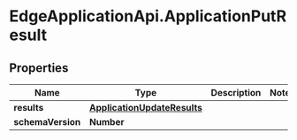 # EdgeApplicationApi.ApplicationPutResult

## Properties

Name | Type | Description | Notes
------------ | ------------- | ------------- | -------------
**results** | [**ApplicationUpdateResults**](ApplicationUpdateResults.md) |  | 
**schemaVersion** | **Number** |  | 


